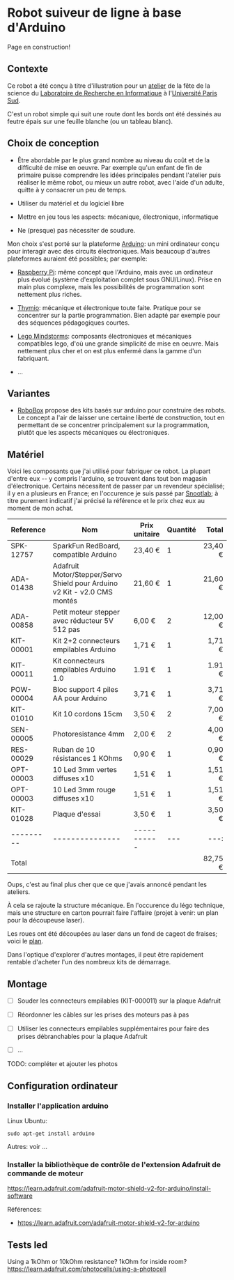 # Robot suiveur de ligne à base d'Arduino

Page en construction!

## Contexte

Ce robot a été conçu à titre d'illustration pour un
[atelier](atelier.md) de la fête de la science du
[Laboratoire de Recherche en Informatique](www.lri.fr)
à l'[Université Paris Sud](www.u-psud.fr).

C'est un robot simple qui suit une route dont les bords ont été
dessinés au feutre épais sur une feuille blanche (ou un tableau blanc).

## Choix de conception

- Être abordable par le plus grand nombre au niveau du coût et de la
  difficulté de mise en oeuvre. Par exemple qu'un enfant de fin de
  primaire puisse comprendre les idées principales pendant l'atelier
  puis réaliser le même robot, ou mieux un autre robot, avec l'aide
  d'un adulte, quitte à y consacrer un peu de temps.

- Utiliser du matériel et du logiciel libre

- Mettre en jeu tous les aspects: mécanique, électronique,
  informatique

- Ne (presque) pas nécessiter de soudure.

Mon choix s'est porté sur la plateforme [Arduino](arduino.cc): un mini
ordinateur conçu pour interagir avec des circuits électroniques. Mais
beaucoup d'autres plateformes auraient été possibles; par exemple:

- [Raspberry Pi](https://www.raspberrypi.org/): même concept que
  l'Arduino, mais avec un ordinateur plus évolué (système
  d'exploitation complet sous GNU/Linux). Prise en main plus complexe,
  mais les possibilités de programmation sont nettement plus riches.

- [Thymio](https://www.thymio.org/fr:thymio): mécanique et
  électronique toute faite. Pratique pour se concentrer sur la partie
  programmation. Bien adapté par exemple pour des séquences
  pédagogiques courtes.

- [Lego Mindstorms](https://fr.wikipedia.org/wiki/Lego_Mindstorms):
  composants électroniques et mécaniques compatibles lego, d'où une
  grande simplicité de mise en oeuvre. Mais nettement plus cher et on
  est plus enfermé dans la gamme d'un fabriquant.

- ...

## Variantes

- [RoboBox](https://www.robobox.fr/) propose des kits basés sur
  arduino pour construire des robots. Le concept a l'air de laisser
  une certaine liberté de construction, tout en permettant de se
  concentrer principalement sur la programmation, plutôt que les
  aspects mécaniques ou électroniques.


## Matériel

Voici les composants que j'ai utilisé pour fabriquer ce robot. La
plupart d'entre eux -- y compris l'arduino, se trouvent dans tout bon
magasin d'électronique. Certains nécessitent de passer par un
revendeur spécialisé; il y en a plusieurs en France; en l'occurence je
suis passé par [Snootlab](snootlab.com); à titre purement indicatif
j'ai précisé la référence et le prix chez eux au moment de mon achat.

| Reference | Nom                                                                       | Prix unitaire | Quantité | Total   |
| --------- | ---------------------                                                     | ------------  | -------- | ------: |
| SPK-12757 | SparkFun RedBoard, compatible Arduino                                     | 23,40 €       |        1 | 23,40 € |
| ADA-01438 | Adafruit Motor/Stepper/Servo Shield pour Arduino v2 Kit - v2.0 CMS montés | 21,60 €       |        1 | 21,60 € |
| ADA-00858 | Petit moteur stepper avec réducteur 5V 512 pas                            | 6,00 €        |        2 | 12,00 € |
| KIT-00001 | Kit 2+2 connecteurs empilables Arduino                                    | 1,71 €        |        1 | 1,71 €  |
| KIT-00011 | Kit connecteurs empilables Arduino 1.0                                    | 1.91 €        |        1 | 1.91 €  |
| POW-00004 | Bloc support 4 piles AA pour Arduino                                      | 3,71 €        |        1 | 3,71 €  |
| KIT-01010 | Kit 10 cordons 15cm                                                       | 3,50 €        |        2 | 7,00 €  |
| SEN-00005 | Photoresistance 4mm                                                       | 2,00 €        |        2 | 4,00 €  |
| RES-00029 | Ruban de 10 résistances 1 KOhms                                           | 0,90 €        |        1 | 0,90 €  |
| OPT-00003 | 10 Led 3mm vertes diffuses x10                                            | 1,51 €        |        1 | 1,51 €  |
| OPT-00003 | 10 Led 3mm rouge diffuses x10                                             | 1,51 €        |        1 | 1,51 €  |
| KIT-01028 | Plaque d'essai                                                            | 3,50 €        |        1 | 3,50 €  |
| --------- | ---------------                                                           | -----------   |      --- | ---:     |
| Total     |                                                                           |               |          | 82,75 € |

Oups, c'est au final plus cher que ce que j'avais annoncé pendant les
ateliers.

À cela se rajoute la structure mécanique. En l'occurence du légo
technique, mais une structure en carton pourrait faire l'affaire
(projet à venir: un plan pour la découpeuse laser).

Les roues ont été découpées au laser dans un fond de cageot de
fraises; voici le [plan](wheel.eps).

Dans l'optique d'explorer d'autres montages, il peut être rapidement
rentable d'acheter l'un des nombreux kits de démarrage.

## Montage

- [ ] Souder les connecteurs empilables (KIT-000011) sur la plaque Adafruit
- [ ] Réordonner les câbles sur les prises des moteurs pas à pas
- [ ] Utiliser les connecteurs empilables supplémentaires pour faire
      des prises débranchables pour la plaque Adafruit
- [ ] ...


TODO: compléter et ajouter les photos

## Configuration ordinateur

### Installer l'application arduino

Linux Ubuntu:

    sudo apt-get install arduino

Autres: voir ...

### Installer la bibliothèque de contrôle de l'extension Adafruit de commande de moteur

https://learn.adafruit.com/adafruit-motor-shield-v2-for-arduino/install-software

Références:
- https://learn.adafruit.com/adafruit-motor-shield-v2-for-arduino

## Tests led

Using a 1kOhm or 10kOhm resistance?
1kOhm for inside room?
https://learn.adafruit.com/photocells/using-a-photocell
